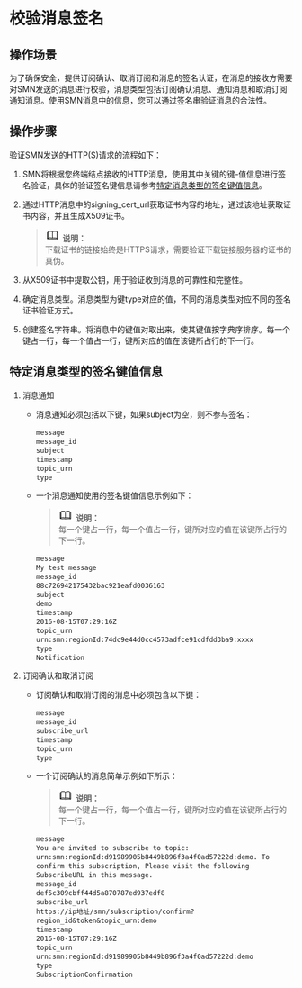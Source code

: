 # 校验消息签名<a name="ZH-CN_TOPIC_0044402395"></a>

## 操作场景<a name="section17809887144332"></a>

为了确保安全，提供订阅确认、取消订阅和消息的签名认证，在消息的接收方需要对SMN发送的消息进行校验，消息类型包括订阅确认消息、通知消息和取消订阅通知消息。使用SMN消息中的信息，您可以通过签名串验证消息的合法性。

## 操作步骤<a name="section53719410101322"></a>

验证SMN发送的HTTP\(S\)请求的流程如下：

1.  SMN将根据您终端结点接收的HTTP消息，使用其中关键的键-值信息进行签名验证，具体的验证签名键信息请参考[特定消息类型的签名键值信息](#section39070097101940)。
2.  通过HTTP消息中的signing\_cert\_url获取证书内容的地址，通过该地址获取证书内容，并且生成X509证书。

    >![](public_sys-resources/icon-note.gif) **说明：**   
    >下载证书的链接始终是HTTPS请求，需要验证下载链接服务器的证书的真伪。  

3.  从X509证书中提取公钥，用于验证收到消息的可靠性和完整性。
4.  确定消息类型。消息类型为键type对应的值，不同的消息类型对应不同的签名证书验证方式。
5.  创建签名字符串。将消息中的键值对取出来，使其键值按字典序排序。每一个键占一行，每一个值占一行，键所对应的值在该键所占行的下一行。

## 特定消息类型的签名键值信息<a name="section39070097101940"></a>

1.  消息通知
    -   消息通知必须包括以下键，如果subject为空，则不参与签名：

        ```
        message
        message_id
        subject
        timestamp
        topic_urn
        type
        ```

    -   一个消息通知使用的签名键值信息示例如下：

        >![](public_sys-resources/icon-note.gif) **说明：**   
        >每一个键占一行，每一个值占一行，键所对应的值在该键所占行的下一行。  

        ```
        message
        My test message
        message_id
        88c726942175432bac921eafd0036163
        subject
        demo
        timestamp
        2016-08-15T07:29:16Z
        topic_urn
        urn:smn:regionId:74dc9e44d0cc4573adfce91cdfdd3ba9:xxxx
        type
        Notification
        ```


2.  订阅确认和取消订阅
    -   订阅确认和取消订阅的消息中必须包含以下键：

        ```
        message
        message_id
        subscribe_url
        timestamp
        topic_urn
        type
        ```


    -   一个订阅确认的消息简单示例如下所示：

        >![](public_sys-resources/icon-note.gif) **说明：**   
        >每一个键占一行，每一个值占一行，键所对应的值在该键所占行的下一行。  

        ```
        message
        You are invited to subscribe to topic: urn:smn:regionId:d91989905b8449b896f3a4f0ad57222d:demo. To confirm this subscription, Please visit the following SubscribeURL in this message.
        message_id
        def5c309cbff44d5a870787ed937edf8
        subscribe_url
        https://ip地址/smn/subscription/confirm?region_id&token&topic_urn:demo
        timestamp
        2016-08-15T07:29:16Z
        topic_urn
        urn:smn:regionId:d91989905b8449b896f3a4f0ad57222d:demo
        type
        SubscriptionConfirmation
        ```




